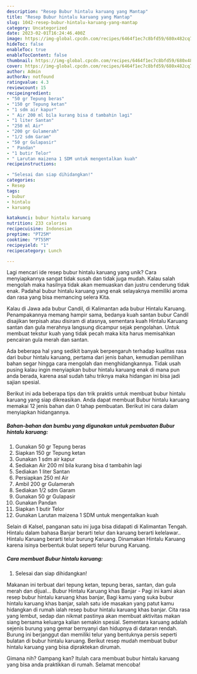 ```yaml
---
description: "Resep Bubur hintalu karuang yang Mantap"
title: "Resep Bubur hintalu karuang yang Mantap"
slug: 1042-resep-bubur-hintalu-karuang-yang-mantap
category: Uncategorized
date: 2023-02-01T16:24:46.400Z
image: https://img-global.cpcdn.com/recipes/6464f1ec7c8bfd59/680x482cq70/bubur-hintalu-karuang-foto-resep-utama.jpg
hideToc: false
enableToc: true
enableTocContent: false
thumbnail: https://img-global.cpcdn.com/recipes/6464f1ec7c8bfd59/680x482cq70/bubur-hintalu-karuang-foto-resep-utama.jpg
cover: https://img-global.cpcdn.com/recipes/6464f1ec7c8bfd59/680x482cq70/bubur-hintalu-karuang-foto-resep-utama.jpg
author: Admin
authorAv: notfound
ratingvalue: 4.3
reviewcount: 15
recipeingredient:
- "50 gr Tepung beras"
- "150 gr Tepung ketan"
- "1 sdm air kapur"
- " Air 200 ml bila kurang bisa d tambahin lagi"
- "1 liter Santan"
- "250 ml Air"
- "200 gr Gulamerah"
- "1/2 sdm Garam"
- "50 gr Gulapasir"
- " Pandan"
- "1 butir Telor"
- " Larutan maizena 1 SDM untuk mengentalkan kuah"
recipeinstructions:

- "Selesai dan siap dihidangkan!"
categories:
- Resep
tags:
- bubur
- hintalu
- karuang

katakunci: bubur hintalu karuang 
nutrition: 233 calories
recipecuisine: Indonesian
preptime: "PT25M"
cooktime: "PT55M"
recipeyield: "1"
recipecategory: Lunch

---
```





Lagi mencari ide resep bubur hintalu karuang yang unik? Cara menyiapkannya sangat tidak susah dan tidak juga mudah. Kalau salah mengolah maka hasilnya tidak akan memuaskan dan justru cenderung tidak enak. Padahal bubur hintalu karuang yang enak selayaknya memiliki aroma dan rasa yang bisa memancing selera Kita.





Kalau di Jawa ada bubur Candil, di Kalimantan ada bubur Hintalu Karuang. Penampakannya memang hampir sama, bedanya kuah santan bubur Candil disajikan terpisah atau disiram di atasnya, sementara kuah Hintalu Karuang santan dan gula merahnya langsung dicampur sejak pengolahan. Untuk membuat tekstur kuah yang tidak pecah maka kita harus memisahkan pencairan gula merah dan santan.

Ada beberapa hal yang sedikit banyak berpengaruh terhadap kualitas rasa dari bubur hintalu karuang, pertama dari jenis bahan, kemudian pemilihan bahan segar hingga cara mengolah dan menghidangkannya. Tidak usah pusing kalau ingin menyiapkan bubur hintalu karuang enak di mana pun anda berada, karena asal sudah tahu triknya maka hidangan ini bisa jadi sajian spesial.






Berikut ini ada beberapa tips dan trik praktis untuk membuat bubur hintalu karuang yang siap dikreasikan. Anda dapat membuat Bubur hintalu karuang memakai 12 jenis bahan dan 0 tahap pembuatan. Berikut ini cara dalam menyiapkan hidangannya.

<!--inarticleads1-->

##### Bahan-bahan dan bumbu yang digunakan untuk pembuatan Bubur hintalu karuang:

1. Gunakan 50 gr Tepung beras
1. Siapkan 150 gr Tepung ketan
1. Gunakan 1 sdm air kapur
1. Sediakan  Air 200 ml bila kurang bisa d tambahin lagi
1. Sediakan 1 liter Santan
1. Persiapkan 250 ml Air
1. Ambil 200 gr Gulamerah
1. Sediakan 1/2 sdm Garam
1. Gunakan 50 gr Gulapasir
1. Gunakan  Pandan
1. Siapkan 1 butir Telor
1. Gunakan  Larutan maizena 1 SDM untuk mengentalkan kuah


Selain di Kalsel, panganan satu ini juga bisa didapati di Kalimantan Tengah. Hintalu dalam bahasa Banjar berarti telur dan karuang berarti kelelawar.. Hintalu Karuang berarti telur burung Karuang. Dinamakan Hintalu Karuang karena isinya berbentuk bulat seperti telur burung Karuang. 

<!--inarticleads2-->

##### Cara membuat Bubur hintalu karuang:


1. Selesai dan siap dihidangkan!

Makanan ini terbuat dari tepung ketan, tepung beras, santan, dan gula merah dan dijual… Bubur Hintalu Karuang khas Banjar - Pagi ini kami akan resep bubur hintalu karuang khas banjar, Bagi kamu yang suka bubur hintalu karuang khas banjar, salah satu ide masakan yang patut kamu hidangkan di rumah ialah resep bubur hintalu karuang khas banjar. Cita rasa yang lembut, sedap dan nikmat pastinya akan membuat aktivitas makan siang bersama keluarga kalian semakin spesial. Sementara karuang adalah sejenis burung yang gemar bernyanyi dan hidupnya di dataran rendah. Burung ini berjanggut dan memiliki telur yang bentuknya persis seperti bulatan di bubur hintalu karuang. Berikut resep mudah membuat bubur hintalu karuang yang bisa dipraktekan dirumah. 

Gimana nih? Gampang kan? Itulah cara membuat bubur hintalu karuang yang bisa anda praktikkan di rumah. Selamat mencoba!
